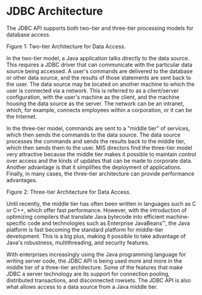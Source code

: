 
# JDBC Architecture

The JDBC API supports both two-tier and three-tier processing models for database access.

<a name="fig1" id="fig1"></a>

Figure 1: Two-tier Architecture for Data Access.

<a name="1012830" id="1012830"></a>

In the two-tier model, a Java application talks directly to the data source. This requires a JDBC driver that can communicate with the particular data source being accessed. A user's commands are delivered to the database or other data source, and the results of those statements are sent back to the user. The data source may be located on another machine to which the user is connected via a network. This is referred to as a client/server configuration, with the user's machine as the client, and the machine housing the data source as the server. The network can be an intranet, which, for example, connects employees within a corporation, or it can be the Internet.

<a name="1018848" id="1018848"></a> In the three-tier model, commands are sent to a "middle tier" of services, which then sends the commands to the data source. The data source processes the commands and sends the results back to the middle tier, which then sends them to the user. MIS directors find the three-tier model very attractive because the middle tier makes it possible to maintain control over access and the kinds of updates that can be made to corporate data. Another advantage is that it simplifies the deployment of applications. Finally, in many cases, the three-tier architecture can provide performance advantages. <a name="fig2" id="fig2"></a>

Figure 2: Three-tier Architecture for Data Access.

<a name="1011843" id="1011843"></a>

<a name="1018844" id="1018844"></a> Until recently, the middle tier has often been written in languages such as C or C++, which offer fast performance. However, with the introduction of optimizing compilers that translate Java bytecode into efficient machine-specific code and technologies such as Enterprise JavaBeans&#8482;, the Java platform is fast becoming the standard platform for middle-tier development. This is a big plus, making it possible to take advantage of Java's robustness, multithreading, and security features.

<a name="1011844" id="1011844"></a> With enterprises increasingly using the Java programming language for writing server code, the JDBC API is being used more and more in the middle tier of a three-tier architecture. Some of the features that make JDBC a server technology are its support for connection pooling, distributed transactions, and disconnected rowsets. The JDBC API is also what allows access to a data source from a Java middle tier.
